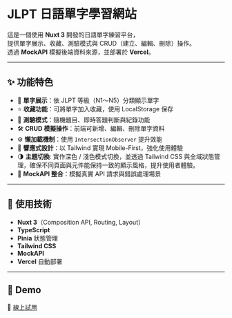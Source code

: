 # JLPT 日語單字學習網站

這是一個使用 **Nuxt 3** 開發的日語單字練習平台，  
提供單字展示、收藏、測驗模式與 CRUD（建立、編輯、刪除）操作。  
透過 **MockAPI** 模擬後端資料來源，並部署於 **Vercel**。

---

## ✨ 功能特色
- 🔹 **單字展示**：依 JLPT 等級（N1～N5）分類顯示單字  
- ⭐ **收藏功能**：可將單字加入收藏，使用 LocalStorage 保存  
- 🧩 **測驗模式**：隨機題目、即時答題判斷與紀錄功能  
- 🛠️ **CRUD 模擬操作**：前端可新增、編輯、刪除單字資料  
- ⚙️ **懶加載機制**：使用 `IntersectionObserver` 提升效能  
- 📱 **響應式設計**：以 Tailwind 實現 Mobile-First，強化使用體驗
- 🌗 **主題切換**: 實作深色 / 淺色模式切換，並透過 Tailwind CSS 與全域狀態管理，確保不同頁面與元件能保持一致的顯示風格，提升使用者體驗。  
- 🧪 **MockAPI 整合**：模擬真實 API 請求與錯誤處理場景  

---

## 🧰 使用技術
- **Nuxt 3**（Composition API, Routing, Layout）
- **TypeScript**
- **Pinia** 狀態管理
- **Tailwind CSS**
- **MockAPI**
- **Vercel** 自動部署

---

## 🚀 Demo
🔗 [線上試用](https://nuxt-oboeru.vercel.app/)